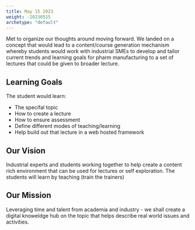 ```yaml
---
title: May 15 2023
weight: -20230515
archetype: "default"
---
```


Met to organize our thoughts around moving forward.  We landed on a concept that would lead to a content/course generation mechanism whereby students would work with industrial SMEs to develop and tailor current trends and learning goals for pharm manufacturing to a set of lectures that could be given to broader lecture.

## Learning Goals

The student would learn:
- The specifal topic
- How to create a lecture
- How to ensure assessment 
- Define different modes of teaching/learning
- Help build out that lecture in a web hosted framework

## Our Vision

Industrial experts and students working together to help create a content rich environment that can be used for lectures or self exploration.  The students will learn by teaching (train the trainers) 

## Our Mission

Leveraging time and talent from academia and industry - we shall create a digital knoweldge hub on the topic that helps describe real world issues and activities.
